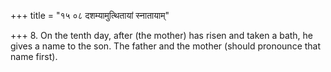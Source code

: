 +++
title = "१५ ०८ दशम्यामुत्थितायां स्नातायाम्"

+++
8. On the tenth day, after (the mother) has risen and taken a bath, he gives a name to the son. The father and the mother (should pronounce that name first).
